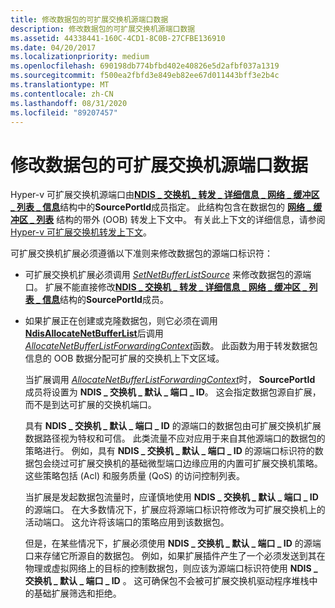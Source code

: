 ```yaml
---
title: 修改数据包的可扩展交换机源端口数据
description: 修改数据包的可扩展交换机源端口数据
ms.assetid: 44338441-160C-4CD1-8C0B-27CFBE136910
ms.date: 04/20/2017
ms.localizationpriority: medium
ms.openlocfilehash: 690198db774bfbd402e40826e5d2afbf037a1319
ms.sourcegitcommit: f500ea2fbfd3e849eb82ee67d011443bff3e2b4c
ms.translationtype: MT
ms.contentlocale: zh-CN
ms.lasthandoff: 08/31/2020
ms.locfileid: "89207457"
---
```

# <a name="modifying-a-packets-extensible-switch-source-port-data"></a>修改数据包的可扩展交换机源端口数据


Hyper-v 可扩展交换机源端口由[**NDIS \_ 交换机 \_ 转发 \_ 详细信息 \_ 网络 \_ 缓冲区 \_ 列表 \_ 信息**](/windows-hardware/drivers/ddi/ndis/ns-ndis-_ndis_switch_forwarding_detail_net_buffer_list_info)结构中的**SourcePortId**成员指定。 此结构包含在数据包的 [**网络 \_ 缓冲区 \_ 列表**](/windows-hardware/drivers/ddi/ndis/ns-ndis-_net_buffer_list) 结构的带外 (OOB) 转发上下文中。 有关此上下文的详细信息，请参阅 [Hyper-v 可扩展交换机转发上下文](hyper-v-extensible-switch-forwarding-context.md)。

可扩展交换机扩展必须遵循以下准则来修改数据包的源端口标识符：

-   可扩展交换机扩展必须调用 [*SetNetBufferListSource*](/windows-hardware/drivers/ddi/ndis/nc-ndis-ndis_switch_set_net_buffer_list_source) 来修改数据包的源端口。 扩展不能直接修改[**NDIS \_ 交换机 \_ 转发 \_ 详细信息 \_ 网络 \_ 缓冲区 \_ 列表 \_ 信息**](/windows-hardware/drivers/ddi/ndis/ns-ndis-_ndis_switch_forwarding_detail_net_buffer_list_info)结构的**SourcePortId**成员。

-   如果扩展正在创建或克隆数据包，则它必须在调用[**NdisAllocateNetBufferList**](/windows-hardware/drivers/ddi/ndis/nf-ndis-ndisallocatenetbufferlist)后调用[*AllocateNetBufferListForwardingContext*](/windows-hardware/drivers/ddi/ndis/nc-ndis-ndis_switch_allocate_net_buffer_list_forwarding_context)函数。 此函数为用于转发数据包信息的 OOB 数据分配可扩展的交换机上下文区域。

    当扩展调用 [*AllocateNetBufferListForwardingContext*](/windows-hardware/drivers/ddi/ndis/nc-ndis-ndis_switch_allocate_net_buffer_list_forwarding_context)时， **SourcePortId** 成员将设置为 **NDIS \_ 交换机 \_ 默认 \_ 端口 \_ ID**。 这会指定数据包源自扩展，而不是到达可扩展的交换机端口。

    具有 **NDIS \_ 交换机 \_ 默认 \_ 端口 \_ ID** 的源端口的数据包由可扩展交换机扩展数据路径视为特权和可信。 此类流量不应对应用于来自其他源端口的数据包的策略进行。 例如，具有 **NDIS \_ 交换机 \_ 默认 \_ 端口 \_ ID** 的源端口标识符的数据包会绕过可扩展交换机的基础微型端口边缘应用的内置可扩展交换机策略。 这些策略包括 (Acl) 和服务质量 (QoS) 的访问控制列表。

    当扩展是发起数据包流量时，应谨慎地使用 **NDIS \_ 交换机 \_ 默认 \_ 端口 \_ ID** 的源端口。 在大多数情况下，扩展应将源端口标识符修改为可扩展交换机上的活动端口。 这允许将该端口的策略应用到该数据包。

    但是，在某些情况下，扩展必须使用 **NDIS \_ 交换机 \_ 默认 \_ 端口 \_ ID** 的源端口来存储它所源自的数据包。 例如，如果扩展插件产生了一个必须发送到其在物理或虚拟网络上的目标的控制数据包，则应该为源端口标识符使用 **NDIS \_ 交换机 \_ 默认 \_ 端口 \_ ID** 。 这可确保包不会被可扩展交换机驱动程序堆栈中的基础扩展筛选和拒绝。

 


